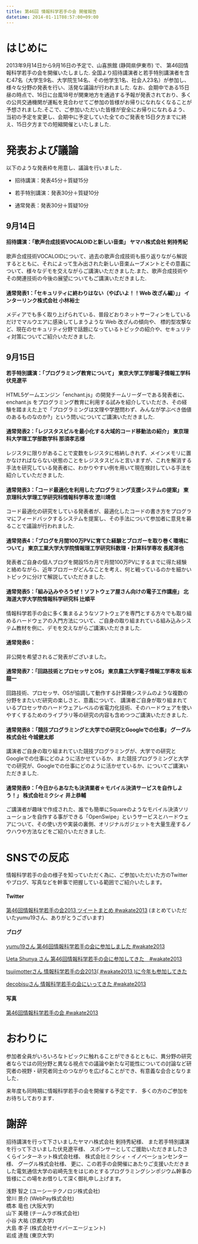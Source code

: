 ```yaml
---
title: 第46回 情報科学若手の会 開催報告
datetime: 2014-01-11T08:57:00+09:00
---
```


# はじめに

2013年9月14日から9月16日の予定で、山喜旅館 (静岡県伊東市) で、 第46回情報科学若手の会を開催いたしました. 全国より招待講演者と若手特別講演者を含む47名（大学生9名、大学院生14名、その他学生1名、社会人23名）が参加し、様々な分野の発表を行い、活発な議論が行われました. なお、会期中である15日昼の時点で、16日に台風18号が関東地方を通過する予報が発表されており、多くの公共交通機関が運転を見合わせてご参加の皆様がお帰りになれなくなることが予想されました.そこで、ご参加いただいた皆様が安全にお帰りになれるよう、当初の予定を変更し、会期中に予定していた全てのご発表を15日夕方までに終え、15日夕方までの短縮開催といたしました.

# 発表および議論

以下のような発表枠を用意し、議論を行いました．

*   招待講演：発表45分＋質疑15分

*   若手特別講演：発表30分＋質疑10分

*   通常発表：発表30分＋質疑10分

## 9月14日

#### 招待講演：「歌声合成技術VOCALOIDと新しい音楽」 ヤマハ株式会社 剣持秀紀

歌声合成技術VOCALOIDについて、過去の歌声合成技術も振り返りながら解説するとともに、それによって生み出された新しい音楽ムーブメントとその意義について、様々なデモを交えながらご講演いただきました.また、歌声合成技術やその関連技術の今後の展望についてもご講演いただきました.

#### 通常発表1：「セキュリティに終わりはない（やばいよ！！Web 改ざん編）」」 インターリンク株式会社 小林裕士

メディアでも多く取り上げられている、普段どおりネットサーフィンをしているだけでマルウエアに感染してしまうような Web 改ざんの傾向や、 標的型攻撃など、現在のセキュリティ分野で話題になっているトピックの紹介や、セキュリティ対策についてご紹介いただきました.

## 9月15日

#### 若手特別講演：「プログラミング教育について」 東京大学工学部電子情報工学科 伏見遼平

HTML5ゲームエンジン「enchant.js」の開発チームリーダーである発表者に、enchant.js をプログラミング教育に利用する試みを紹介していただき、その経験を踏まえた上で「プログラミングは文理や学歴問わず、みんなが学ぶべき価値のあるものなのか?」という問いについてご講演いただきました.

#### 通常発表2：「レジスタスピルを最小化する大域的コード移動法の紹介」 東京理科大学理工学部数学科 那須孝志様

レジスタに限りがあることで変数をレジスタに格納しきれず、メインメモリに置かなければならない状態のことをレジスタスピルと言いますが、これを解消する手法を研究している発表者に、わかりやすい例を用いて現在検討している手法を紹介していただきました.

#### 通常発表3：「コード最適化を利用したプログラミング支援システムの提案」 東京理科大学理工学研究科情報科学専攻 澄川靖信

コード最適化の研究をしている発表者が、最適化したコードの書き方をプログラマにフィードバックするシステムを提案し、その手法について参加者に意見を募ることで議論が行われました.

#### 通常発表4：「ブログを月間100万PVに育てた経験とブロガーを取り巻く環境について」 東京工業大学大学院情報理工学研究科数理・計算科学専攻 長尾洋也

発表者ご自身の個人ブログを開設15カ月で月間100万PVにするまでに得た経験と絡めながら、近年ブロガーがどんなことを考え、何と戦っているのかを細かいトピックに分けて解説していただきました.

#### 通常発表5：「組み込みやろうぜ！ソフトウェア屋さん向けの電子工作講座」 北海道大学大学院情報科学研究科 辻順平

情報科学若手の会に多く集まるようなソフトウェアを専門とする方々でも取り組めるハードウェアの入門方法について、ご自身の取り組まれている組み込みシステム教材を例に、デモを交えながらご講演いただきました.

#### 通常発表6：

非公開を希望されるご発表がございました。

#### 通常発表7：「回路技術とプロセッサとOS」 東京農工大学電子情報工学専攻 坂本龍一

回路技術、プロセッサ、OSが協調して動作する計算機システムのような複数の分野をまたいだ研究の楽しさと、意義について、 講演者ご自身が取り組まれているプロセッサのハードウェアレベルの省電力化技術、そのハードウェアを使いやすくするためのライブラリ等の研究の内容も含めつつご講演いただきました.

#### 通常発表8：「競技プログラミングと大学での研究とGoogleでの仕事」 グーグル株式会社 今城健太郎

講演者ご自身の取り組まれていた競技プログラミングが、大学での研究とGoogleでの仕事にどのように活かせているか、また競技プログラミングと大学での研究が、Googleでの仕事にどのように活かせているか、についてご講演いただきました.

#### 通常発表9：「今日からあなたも決済業者☆モバイル決済サービスを自作しよう！」 株式会社ミクシィ 井上恭輔

ご講演者が趣味で作成された、誰でも簡単にSquareのようなモバイル決済ソリューションを自作する事ができる「OpenSwipe」というサービスとハードウェアについて、その使い方や実装の裏側、オリジナルガジェットを大量生産するノウハウや方法などをご紹介いただきました.

# SNSでの反応

情報科学若手の会の様子を知っていただく為に、ご参加いただいた方のTwitterやブログ、写真などを幹事で把握している範囲でご紹介いたします。

#### Twitter

[第46回情報科学若手の会2013 ツイートまとめ #wakate2013](http://togetter.com/li/564177) (まとめていただいたyumu19さん、ありがとうございます)

#### ブログ

[yumu19さん 第46回情報科学若手の会に参加しました #wakate2013](http://yumulog.hatenablog.com/entry/2013/09/21/173835)

[Ueta Shunya さん 第46回情報科学若手の会に参加してきた　#wakate2013](http://hurutoriya.blogspot.jp/2013/09/wakate2013.html)

[tsujimotterさん 情報科学若手の会2013( #wakate2013 )に今年も参加してきた](http://tsujimotter.info/2013/09/19/wakate2013/)

[decobisuさん 情報科学若手の会にいってきた #wakate2013](http://decobisu.hatenablog.com/entry/2013/09/24/012923)

#### 写真

[第46回情報科学若手の会 #wakate2013](http://www.flickr.com/groups/2274384@N25/)

# おわりに

参加者全員がいろいろなトピックに触れることができるとともに、異分野の研究者ならではの同分野と異なる視点での議論や新たな可能性についての討論など研究者の視野・研究者同士のつながりを広げることができ、有意義な会合となりました．

来年度も同時期に情報科学若手の会を開催する予定です． 多くの方のご参加をお待ちしております．

# 謝辞

招待講演を行って下さいましたヤマハ株式会社 剣持秀紀様、 また若手特別講演を行って下さいました伏見遼平様、 スポンサーとしてご援助いただきましたさくらインターネット株式会社様、 株式会社ミクシィ・イノベーションセンター様、 グーグル株式会社様、 更に、この若手の会開催にあたりご支援いただきました電気通信大学の岩崎先生をはじめとするプログラミングシンポジウム幹事の皆様にこの場をお借りして深く御礼申し上げます。

浅野 智之 (ユーシーテクノロジ株式会社)  
曾川 景介 (WebPay株式会社)  
橋本 竜也 (大阪大学)  
山下 美穂 (チームラボ株式会社)  
小谷 大祐 (京都大学)  
大島 孝子 (株式会社サイバーエージェント)  
岩成 達哉 (東京大学)
